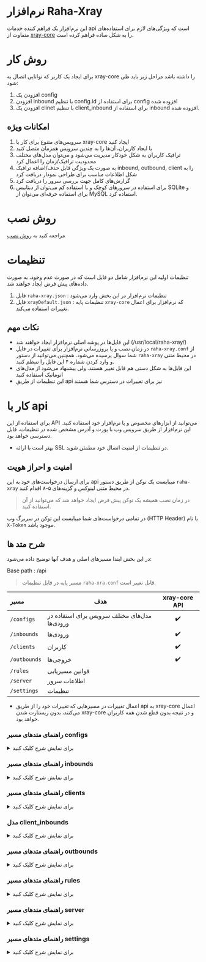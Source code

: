 # نرم‌افزار Raha-Xray

این نرم‌افزار یک فراهم کننده خدمات api است که ویژگی‌های‌‌ لازم برای استفاده‌های متفاوت از [xray-core](https://github.com/XTLS/Xray-core) را به شکل ساده فراهم کرده است.

# روش کار
برای ایجاد یک کاربر که توانایی اتصال به xray-core را داشته باشد مراحل زیر باید طی شود:
1. افزودن یک config
2. افزودن inbound با تنظیم config.id برای استفاده از config افزوده شده
3. افزودن یک clinet با تنظیم client_inbound برای استفاده از inbound افزوده شده.

## امکانات ویژه
1. سرویس‌های‌‌ متنوع برای کار با xray-core ایجاد کنید
2. با ایجاد کاربران، آن‌ها را به چندین سرویس همزمان متصل کنید
3. ترافیک کاربران به شکل خودکار مدیریت می‌شود و می‌توان مدل‌های‌‌ مختلف محدودیت ترافیک/زمان را اعمال کرد
4. به صورت یک ویژگی قابل حذف/اضافه ترافیک inbound, outbound, client را به شکل اطلاعات مناسب برای طراحی نمودار دریافت کرد
5. گزارش‌های‌‌ کامل جهت بررسی سرور را دریافت کرد
6. برای استفاده در سرور‌های‌‌ کوچک و با استفاده کم می‌توان از دیتابیس SQLite و برای استفاده حرفه‌ای می‌توان از MySQL استفاده کرد.


# روش نصب
مراجعه کنید به [روش نصب](https://github.com/Raha-Project/Raha/blob/main/README-FA.md#%D8%B1%D9%88%D8%B4-%D9%87%D8%A7%DB%8C-%D9%86%D8%B5%D8%A8)

# تنظیمات
تنظیمات اولیه این نرم‌افزار شامل دو فایل است که در صورت عدم وجود، به صورت داده‌های‌‌ پیش فرض ایجاد خواهند شد.
1. فایل `raha-xray.json` : تنظیمات نرم‌افزار در این بخش وارد می‌شود
2. فایل `xrayDefault.json` : تنظیمات پایه `xray-core` که نرم‌افزار برای اعمال تغییرات استفاده می‌کند.

## نکات مهم
* این فایل‌ها در پوشه اصلی نرم‌افزار ایجاد خواهند شد
(/usr/local/raha-xray/)
* در زمان نصب و یا بروزرسانی نرم‌افزار برای تغییرات در فایل `raha-xray.conf` از شما سوال پرسیده می‌شود. همچنین می‌توانید از دستور `raha-xray` در محیط متنی و وارد کردن شماره ۴ این فایل را تنیظم کنید.
* این فایل‌ها به شکل دستی هم قابل تغییر هستند. ولی پیشنهاد می‌شود از مدل‌های‌‌ اتوماتیک استفاده کنید
* این تنظیمات از طریق api نیز برای تغییرات در دسترس شما هستند

# کار با api
برای استفاده از این API می‌توانید از ابزار‌های‌‌ مخصوص و یا نرم‌افزار خود استفاده کنید.
این نرم‌افزار از طریق سرویس وب با پورت و آدرس مشخص شده در تنظیمات، قابل دسترسی خواهد بود.
* بهتر است با ارائه SSL در تنظیمات از امنیت اتصال خود مطمئن شوید.

## امنیت و احراز هویت
برای ارسال درخواست‌های‌‌ خود به این api میبایست یک توکن از طریق دستور `raha-xray` در محیط متنی لینوکس و گزینه‌های‌‌ ۵-۸ اقدام کنید.
> در زمان نصب همیشه یک توکن پیش فرض ایجاد خواهد شد که می‌توانید از آن استفاده کنید.

در تمامی درخواست‌های‌‌ شما میبایست این توکن در سربرگ وب (HTTP Header) با نام `X-Token` موجود باشد.

## شرح متد ها
در این بخش ابتدا مسیر‌های‌‌ اصلی و هدف آنها توضیح داده می‌شود:

Base path : /api
> مسیر پایه در فایل تنظیمات `raha-xra.conf` قابل تغییر است.

| مسیر | هدف | xray-core API |
| :------------ | --------------------------------------------------- | :----------------: |
| `/configs`    | مدل‌های‌‌ مختلف سرویس برای استفاده در ورودی‌ها | :heavy_check_mark: |
| `/inbounds`   | ورودی‌ها                                           | :heavy_check_mark: |
| `/clients`    | کاربران                                            | :heavy_check_mark: |
| `/outbounds`  | خروجی‌ها                                           | :heavy_check_mark: |
| `/rules`      | قوانین مسیریابی                                   |                    |
| `/server`     | اطلاعات سرور                                        |                    |
| `/settings`   | تنظیمات                                             |                    |

* اعمال تغییرات در مسیرهایی که تغییرات خود را از طریق api به xray-core اعمال می‌کنند، بدون ریستارت شدن xray-core  و در نتیجه بدون قطع شدن همه کاربران خواهد بود.

### راهنمای متدهای مسیر configs

<details>
  <summary>برای نمایش شرح کلیک کنید</summary>

مدل تعریف شده
```go
type Config struct {
	Id             uint     `json:"id" form:"id" gorm:"primaryKey;autoIncrement"`
	Protocol       Protocol `json:"protocol" form:"protocol"`
	Settings       string   `json:"settings" form:"settings"`
	StreamSettings string   `json:"streamSettings" form:"streamSettings"`
	Sniffing       string   `json:"sniffing" form:"sniffing"`
	ClientSettings string   `json:"clientSettings" form:"clientSettings"`
}
```
**API methods:**
Base: /api/configs

| Method | Path                            | Action                                    | Request Body |
| :----: | ------------------------------- | ----------------------------------------- | ------------ |
| `GET`  | `"/"`                           | Get all configs                           | -            |
| `GET`  | `"/get/:id"`                    | Get a config with config.id               | -            |
| `POST` | `"/save"`                       | Add/Edit a config                         | [JSON](#%D8%B4%D8%B1%D8%AD-apiconfigssave)     |
| `POST` | `"/del/:id"`                    | Delete a config                           | -            |

##### نمونه json برای ارسال در /save:
```json
{
    "id": 1,
    "protocol": "vless",
    "settings": "{\"decryption\":\"none\",\"fallbacks\": []}",
    "streamSettings": "{\"network\": \"tcp\",\"security\": \"none\"}",
    "sniffing": "{\"destOverride\": [\"http\",\"tls\",\"quic\"],\"enabled\": true}",
    "clientSettings": ""
}
```
##### شرح /api/configs/save
| پارمتر | نوع | الزامی | توضیح |
| :---------------- | :----: | :--: | ------------------------------------- |
| `id`              | uint   | No   | در صورت عدم وجود، رکورد جدیدی ایجاد و در صورت وجود، رکورد ذکر شده ویرایش می‌شود |
| `protocol`        | string | Yes  | Inbound protocol                      |
| `settings`        | string | Yes  | تنظیمات پروتکل، بدون بخش کاربران      |
| `streamSettings`  | string | Yes  | تنظیمات [stream](https://xtls.github.io/en/config/transport.html#streamsettingsobject) |
| `clientSettings`  | string | No   | تنظیماتی که برای لینک کاربران نیاز دارید |

</details>

### راهنمای متدهای مسیر inbounds
<details>
  <summary>برای نمایش شرح کلیک کنید</summary>

مدل تعریف شده
```go
type Inbound struct {
	Id     uint   `json:"id" form:"id" gorm:"primaryKey;autoIncrement"`
	Name   string `json:"name" form:"name"`
	Enable bool   `json:"enable" form:"enable" gorm:"default:true"`

	// config part
	Listen   string `json:"listen" form:"listen"`
	Port     uint   `json:"port" form:"port"`
	ConfigId uint   `gorm:"not null" json:"configId" form:"configId"`
	Config   Config `gorm:"foreignKey:ConfigId;references:Id" json:"config"`
	Tag      string `gorm:"unique" json:"tag" form:"tag"`

	// clients part
	ClientInbounds []ClientInbound `gorm:"foreignKey:InboundId;references:Id" json:"clients"`
}
```
**API methods:**
Base: /api/inbounds

| Method | Path                            | Action                                    | Request Body |
| :----: | ------------------------------- | ----------------------------------------- | ------------ |
| `GET`  | `"/"`                           | Get all inbounds                          | -            |
| `GET`  | `"/get/:id"`                    | Get an inbound with inbound.id            | -            |
| `POST` | `"/save"`                       | Add/Edit an inbound                       | [JSON](#%D8%B4%D8%B1%D8%AD-apiinboundssave)     |
| `POST` | `"/del/:id"`                    | Delete an inbound                         | -            |
| `GET`  | `"/traffics/:tag"`              | Get an inbound's traffics ( if enabled )  | -            |

##### نمونه json برای ارسال در /save:
```json
{
    "id": 2,
    "name": "inbound-2",
    "enable": true,
    "listen": "",
    "port": 443,
    "configId": 1,
    "tag": "in-2"
}
```
##### شرح /api/inbounds/save
| پارمتر | نوع | الزامی | توضیح |
| :---------------- | :----: | :--: | ------------------------------------- |
| `id`              | uint   | No   | در صورت عدم وجود، رکورد جدیدی ایجاد و در صورت وجود، رکورد ذکر شده ویرایش می‌شود |
| `name`            | string | No   | اسم ورودی                             |
| `enable`          | bool   | Yes  | فعال/ غیرفعال بودن                    |
| `listen`          | string | No   | آدرس IP که ورودی به آن گوش می‌دهد      |
| `port`            | uint   | Yes  | پورتی که ورودی به آن گوش می‌دهد        |
| `configId`        | uint   | Yes  | شماره ID که configs با آن معرفی شده   |
| `tag`             | string | Yes  | تگ اینباند ( باید یکتا باشد )         |

* در زمان دریافت inbound کاربران مربوطه نیز لیست خواهند شد. [مدل client_inbound](#%D9%85%D8%AF%D9%84-client_inbounds). همچنین اطلاعات Config نیز قابل مشاهده است.

</details>

### راهنمای متدهای مسیر clients
<details>
  <summary>برای نمایش شرح کلیک کنید</summary>

مدل تعریف شده
```go
type Client struct {
	Id     uint   `json:"id" form:"id" gorm:"primaryKey;autoIncrement"`
	Name   string `json:"name" form:"name" gorm:"unique"`
	Enable bool   `json:"enable" form:"enable" gorm:"default:true"`
	Quota  uint64 `json:"quota" form:"quota" gorm:"default:0"`
	Expiry uint64 `json:"expiry" form:"expiry" gorm:"default:0"`
	Reset  uint   `json:"reset" from:"reset" gorm:"default:0"`
	Once   uint   `json:"once" from:"once" gorm:"default:0"`
	Up     uint64 `json:"up" form:"up" gorm:"default:0"`
	Down   uint64 `json:"down" form:"down" gorm:"default:0"`
	Remark string `json:"remark" form:"remark"`

	// inbounds part
	ClientInbounds []ClientInbound `gorm:"foreignKey:ClientId;references:Id" json:"inbounds"`
}
```
**API methods:**
Base: /api/clients

| Method | Path                            | Action                                    | Request Body |
| :----: | ------------------------------- | ----------------------------------------- | ------------ |
| `GET`  | `"/"`                           | Get all clients                           | -            |
| `GET`  | `"/get/:id"`                    | Get a client with client.id               | -            |
| `POST` | `"/add"`                        | Add client(s)                             | [JSON](#%D8%B4%D8%B1%D8%AD-apiclientsadd) |
| `POST` | `"/update"`                     | Edit a client                             | [JSON](#%D8%B4%D8%B1%D8%AD-apiclientsupdate) |
| `POST` | `"/inbounds/:id"`               | Edit inbounds of a client with client.id  | [JSON](#%D8%B4%D8%B1%D8%AD-apiclientsinbounds) |
| `POST` | `"/del/:id"`                    | Delete a client                           | -            |
| `POST` | `"/onlines"`                    | Get the list of last online users         | -            |
| `GET`  | `"/traffics/:tag"`              | Get traffics ( if enabled )               | -            |

##### نمونه json برای ارسال در /add:
```json
[
    {
        "name": "client1",
        "enable": true,
        "quota": 0,
        "expiry": 0,
        "reset": 0,
        "once": 0,
        "up": 0,
        "down": 0,
        "remark": "exampleRemark1",
        "inbounds": [
            {
                "inboundId": 1,
                "config": "{\n  \"id\": \"62f65b16-b6d3-48af-9d13-8c200b002505\"\n}"
            },
            {
                "inboundId": 2,
                "config": "{\n  \"password\": \"fc8f3f8651bc\"\n}"
            }
        ]
    },
    {
        "name": "client2",
        "enable": true,
        "quota": 102400,
        "expiry": 0,
        "reset": 0,
        "once": 0,
        "up": 0,
        "down": 0,
        "remark": "Remark2",
        "inbounds": [
            {
                "inboundId": 2,
                "config": "{\n  \"password\": \"8c200b002505\"\n}"
            }
        ]
    }
]
```
##### شرح /api/clients/add
| پارمتر | نوع | الزامی | توضیح |
| :---------------- | :----: | :--: | ------------------------------------- |
| `name`            | string | Yes  | اسم کاربر (باید یکتا باشد)            |
| `enable`          | bool   | Yes  | فعال/ غیرفعال بودن                    |
| `quota`           | uint64 | No   | مقدار بایت حجم مجاز کاربر در دوره زمانی |
| `expiry`          | uint64 | No   | مقدار زمان به میلی ثانیه برای انقضای کاربر (unix epoch) |
| `reset`           | uint   | No   | روزهای شارژ در هر دوره زمانی          |
| `once`            | uint   | No   | روزهای شارژ اولین دوره پس از اولین اتصال |
| `up`              | uint64 | No   | مقدار آپلود کاربر به بایت             |
| `down`            | uint64 | No   | مقدار دانلود کاربر به بایت            |
| `remark`          | string | No   | نام مستعار در لینک‌ها                 |
| `inbounds`        | client_inbounds | No   | ورودی‌های‌‌ قابل استفاده کاریر |

##### نمونه json برای ارسال در /update:
```json
{
    "id": 1,
    "name": "Test1",
    "enable": true,
    "quota": 0,
    "expiry": 0,
    "reset": 0,
    "once": 0,
    "up": 0,
    "down": 0,
    "remark": "theFirstTest"
}
```

##### شرح /api/clients/update
| پارمتر | نوع | الزامی | توضیح |
| :---------------- | :----: | :--: | ------------------------------------- |
| `id`              | uint   | Yes   |شناسه یکتای کاربر(ID) مورد نظر برای ویرایش|
| `name`            | string | Yes  | اسم کاربر (باید یکتا باشد)            |
| `enable`          | bool   | Yes  | فعال/ غیرفعال بودن                    |
| `quota`           | uint64 | No   | مقدار بایت حجم مجاز کاربر در دوره زمانی |
| `expiry`          | uint64 | No   | مقدار unix epoch به میلی ثانیه برای انقضای کاربر |
| `reset`           | uint   | No   | روزهای شارژ در هر دوره زمانی          |
| `once`            | uint   | No   | روزهای شارژ اولین دوره پس از اولین اتصال |
| `up`              | uint64 | No   | مقدار آپلود کاربر به بایت             |
| `down`            | uint64 | No   | مقدار دانلود کاربر به بایت            |
| `remark`          | string | No   | نام مستعار در لینک‌ها                 |

##### نمونه json برای ارسال در /inbounds:
```json
[
        {
          "id": 38,
          "inboundId": 1,
          "config": "{\"id\": \"fbcad46d-c9ab-40a3-a3cc-5d1ccf9269b7\"\n}"
        }
]
```

##### شرح /api/clients/inbounds
| پارمتر | نوع | الزامی | توضیح |
| :---------------- | :----: | :--: | ------------------------------------- |
| `id`              | uint   | No   | در صورت عدم وجود، رکورد جدیدی ایجاد و در صورت وجود، رکورد ذکر شده ویرایش می‌شود |
| `inboundId`       | uint   | Yes  | شماره ورودی (inbound_id)              |
| `config`          | string | Yes  | تنظیمات کاربر برای این ورودی          |

</details>

### مدل client_inbounds
<details>
  <summary>برای نمایش شرح کلیک کنید</summary>

```go
type ClientInbound struct {
	Id        uint   `json:"id" form:"id" gorm:"primaryKey;autoIncrement"`
	InboundId uint   `json:"inboundId" form:"inboundId"`
	ClientId  uint   `json:"clientId" form:"clientId"`
	Config    string `json:"config" form:"config"`
}
```
##### نمونه json دریافتی در inbounds و clients:
```json
[
        {
          "id": 38,
          "inboundId": 1,
          "clientId": 1,
          "config": "{\"id\": \"fbcad46d-c9ab-40a3-a3cc-5d1ccf9269b7\"\n}"
        }
]
```
</details>

### راهنمای متدهای مسیر outbounds

<details>
  <summary>برای نمایش شرح کلیک کنید</summary>

مدل تعریف شده
```go
type Outbound struct {
	Id             uint   `json:"id" form:"id" gorm:"primaryKey;autoIncrement"`
	SendThrough    string `json:"sendThrough" form:"sendThrough"`
	Protocol       string `json:"protocol" form:"protocol"`
	Settings       string `json:"settings" form:"settings"`
	Tag            string `gorm:"unique" json:"tag" form:"tag"`
	StreamSettings string `json:"streamSettings" form:"streamSettings"`
	ProxySettings  string `json:"proxySettings" form:"proxySettings"`
	Mux            string `json:"mux" form:"mux"`
}
```
**API methods:**
Base: /api/outbounds

| Method | Path                            | Action                                    | Request Body |
| :----: | ------------------------------- | ----------------------------------------- | ------------ |
| `GET`  | `"/"`                           | Get all outbounds                         | -            |
| `GET`  | `"/get/:id"`                    | Get an outbound with inbound.id           | -            |
| `POST` | `"/save"`                       | Add/Edit an outbound                      | [JSON](#%D8%B4%D8%B1%D8%AD-apioutboundssave)     |
| `POST` | `"/del/:id"`                    | Delete an outbound                        | -            |
| `GET`  | `"/traffics/:tag"`              | Get an outbound's traffics ( if enabled ) | -            |

##### نمونه json برای ارسال در /save:
```json
{
    "id": 1,
    "sendThrough": "",
    "protocol": "freedom",
    "settings": "{\"domainStrategy\": \"UseIPv6\"}",
    "tag": "direct-IPv6",
    "streamSettings": "",
    "proxySettings": "",
    "mux": ""
}
```
##### شرح /api/outbounds/save
| پارمتر | نوع | الزامی | توضیح |
| :---------------- | :----: | :--: | ------------------------------------- |
| `id`              | uint   | No   | در صورت عدم وجود، رکورد جدیدی ایجاد و در صورت وجود، رکورد ذکر شده ویرایش می‌شود |
| `sendThrough`     | string | No   | آدرس IP سرور که می‌خواهید ترافیک از این آدرس خارج شود |
| `protocol`        | string | Yes  | پروتکل خروجی                          |
| `settings`        | string | No   | تنظیمات                               |
| `tag`             | string | Yes  | تگ خروجی ( باید یکتا باشد )           |
| `streamSettings`  | string | No   | تنظیمات استریم                        |
| `proxySettings`   | string | No   | ارسال خروجی به یک خروجی دیگر با تگ    |
| `mux`             | string | No   | تنظیمات مولتیپلکس                     |

[توضیحات بیشتر](https://xtls.github.io/en/config/outbound.html)

</details>

### راهنمای متدهای مسیر rules
<details>
  <summary>برای نمایش شرح کلیک کنید</summary>

مدل تعریف شده
```go
type Rule struct {
	Id            uint   `json:"id" form:"id" gorm:"primaryKey;autoIncrement"`
	DomainMatcher string `json:"domainMatcher" form:"domainMatcher"`
	Type          string `json:"type" form:"type"`
	Domain        string `json:"domain" form:"domain"`
	Ip            string `json:"ip" form:"ip"`
	Port          string `json:"port" form:"port"`
	SourcePort    string `json:"sourcePort" form:"sourcePort"`
	Network       string `json:"network" form:"network"`
	Source        string `json:"source" form:"source"`
	User          string `json:"user" form:"user"`
	InboundTag    string `json:"inboundTag" form:"inboundTag"`
	Protocol      string `json:"protocol" form:"protocol"`
	Attrs         string `json:"attrs" form:"attrs"`
	OutboundTag   string `json:"outboundTag" form:"outboundTag"`
	BalancerTag   string `json:"balancerTag" form:"balancerTag"`
}
```
**API methods:**
Base: /api/rules

| Method | Path                            | Action                                    | Request Body |
| :----: | ------------------------------- | ----------------------------------------- | ------------ |
| `GET`  | `"/"`                           | Get all rules                             | -            |
| `GET`  | `"/get/:id"`                    | Get a rule with rule.id                   | -            |
| `POST` | `"/save"`                       | Add/Edit a rule                           | [JSON](#%D8%B4%D8%B1%D8%AD-apirulessave) |
| `POST` | `"/del/:id"`                    | Delete a rule                             | -            |

##### نمونه json برای ارسال در /save:
```json
{
    "id": 1,
    "domainMatcher": "hybrid",
    "type": "field",
    "domain": "[\"baidu.com\", \"qq.com\", \"geosite:cn\"]",
    "ip": "[\"::/0\"]",
    "port": "53,443,1000-2000",
    "sourcePort": "53,443,1000-2000",
    "network": "tcp",
    "source": "[\"10.0.0.1\"]",
    "user": "[\"love@xray.com\"]",
    "inboundTag": "[\"tag-vmess\"]",
    "protocol": "[\"http\", \"tls\", \"bittorrent\"]",
    "attrs": "{ \":method\": \"GET\" }",
    "outboundTag": "direct",
    "balancerTag": "balancer"
}
```
##### شرح /api/rules/save
| پارمتر | نوع | الزامی | توضیح |
| :---------------- | :----: | :--: | ------------------------------------- |
| `id`              | uint   | No   | در صورت عدم وجود، رکورد جدیدی ایجاد و در صورت وجود، رکورد ذکر شده ویرایش می‌شود |
| `domainMatcher`   | string | No   | الگوریتم تطبیق دامنه                  |
| `domain`          | string | No   | دامنه‌ها                              |
| `ip`              | string | No   | آدرس‌های‌‌ IP مقصد                      |
| `port`            | string | No   | پورت‌های‌‌ مقصد                         |
| `sourcePort`      | string | No   | پورت مبدا                             |
| `network`         | string | No   | شبکه استفاده شده (tcp/udp)            |
| `source`          | string | No   | آدرس‌های‌‌ IP مبدا                      |
| `user`            | string | No   | کاربر‌ها                              |
| `inboundTag`      | string | No   | تگ‌های‌‌ ورودی                          |
| `protocol`        | string | No   | پرتکل‌های‌‌ ارتباط                      |
| `attrs`           | string | No   | ویژگی‌های‌‌ سربرگ درخواست               |
| `outboundTag`     | string | Yes  | تگ خروجی                              |
| `balancerTag`     | string | No   | تگ LoadBalancer                       |

[توضیحات بیشتر](https://xtls.github.io/en/config/routing.html#ruleobject)

</details>

### راهنمای متدهای مسیر server
<details>
  <summary>برای نمایش شرح کلیک کنید</summary>

این متد برای دریافت و ارسال اطلاعات سرور قابل استفاده است. 

**API methods:**
Base: /api/server

| Method | Path                            | Action                                    | Request Body |
| :----: | ------------------------------- | ----------------------------------------- | ------------ |
| `POST` | `"/status"`                     | Get all statistics of server              | -            |
| `POST` | `"/getXrayVersion"`             | Get xray-core version                     | -            |
| `POST` | `"/setXrayVersion/:version"`    | Change the xray-core version              | -            |
| `POST` | `"/stopXrayService"`            | Stop xray-core service                    | -            |
| `POST` | `"/restartXrayService"`         | Restart xray-core service                 | -            |
| `POST` | `"/getConfigJson"`              | Download the configuration of xray-core   | -            |
| `POST` | `"/logs/:app/:count"`           | Get logs of services                      | -            |
| `POST` | `"/getNewX25519Cert"`           | Get reality keys                          | -            |

##### نمونه json دریافتی از /status:
```json
{
    "cpu": 2.676659528908924,
    "cpuCount": 4,
    "mem": {
        "current": 691990528,
        "total": 4123820032
    },
    "swap": {
        "current": 0,
        "total": 1073737728
    },
    "disk": {
        "current": 30789402624,
        "total": 62671097856
    },
    "xray": {
        "state": "running",
        "version": "1.8.4"
    },
    "uptime": 42755,
    "loads": [
        0.08,
        0.03,
        0
    ],
    "tcpCount": 7,
    "udpCount": 3,
    "netIO": {
        "up": 0,
        "down": 0
    },
    "netTraffic": {
        "sent": 21401,
        "recv": 51696
    },
    "appStats": {
        "threads": 10,
        "mem": 15045896
    },
    "xrayStats": {
        "NumGoroutine": 29,
        "NumGC": 572,
        "Alloc": 4047584,
        "TotalAlloc": 998091656,
        "Sys": 36017416,
        "Mallocs": 2650983,
        "Frees": 2637414,
        "LiveObjects": 13569,
        "PauseTotalNs": 1274427636,
        "Uptime": 42426
    },
    "hostInfo": {
        "hostname": "1681e5650ba4",
        "ipv4": "172.18.0.5/16 ",
        "ipv6": ""
    }
}
```

</details>

### راهنمای متدهای مسیر settings
<details>
  <summary>برای نمایش شرح کلیک کنید</summary>

این متد برای دریافت و ارسال تنظیمات نرم‌افزار قابل استفاده است. 

**API methods:**
Base: /api/settings

| Method | Path                            | Action                                    | Request Body |
| :----: | ------------------------------- | ----------------------------------------- | ------------ |
| `POST` | `"/getXrayDefault"`             | Get xray-core base configuration          | -            |
| `POST` | `"/setXrayDefault"`             | Change xray-core base configuration       | JSON         |
| `POST` | `"/getSettings"`                | Get App Configuration                     | -            |
| `POST` | `"/setSettings"`                | Update App Configuration                  | [JSON](#%D8%B4%D8%B1%D8%AD-apisettingssetsettings) |
| `POST` | `"/restartApp"`                 | Restart Raha-Xray                         | -            |

##### نمونه json برای ارسال در /setXrayDefault:
```json
{
  "log": {
    "loglevel": "warning",
    "access": "/dev/null"
  },
  "api": {
    "tag": "api",
    "services": ["HandlerService", "LoggerService", "StatsService"]
  },
  "inbounds": [
    {
      "tag": "api",
      "listen": "127.0.0.1",
      "port": 62789,
      "protocol": "dokodemo-door",
      "settings": {
        "address": "127.0.0.1"
      }
    }
  ],
  "outbounds": [
    {
      "tag": "direct",
      "protocol": "freedom",
      "settings": {}
    },
    {
      "tag": "blocked",
      "protocol": "blackhole",
      "settings": {}
    }
  ],
  "policy": {
    "levels": {
      "0": {
        "statsUserDownlink": true,
        "statsUserUplink": true
      }
    },
    "system": {
      "statsInboundDownlink": true,
      "statsInboundUplink": true,
      "statsOutboundUplink": true,
      "statsOutboundDownlink": true
    }
  },
  "routing": {
    "domainStrategy": "AsIs",
    "rules": [
      {
        "type": "field",
        "inboundTag": ["api"],
        "outboundTag": "api"
      },
      {
        "type": "field",
        "outboundTag": "blocked",
        "ip": ["geoip:private"]
      },
      {
        "type": "field",
        "outboundTag": "blocked",
        "protocol": ["bittorrent"]
      }
    ]
  },
  "stats": {}
}
```

##### نمونه json برای ارسال در /setSettings:
```json
{
    "listen": "",
    "domain": "",
    "port": 8080,
    "certFile": "",
    "keyFile": "",
    "basePath": "/api",
    "timeLocation": "Asia/Tehran",
    "dbType": "mysql",
    "dbAddr": "root:rahaXray@tcp(localhost:3306)",
    "trafficDays": 30
}
```
##### شرح /api/settings/setSettings
| پارمتر | نوع | الزامی | توضیح |
| :---------------- | :----: | :--: | ------------------------------------- |
| `listen`          | string | Yes  | آدرس IP برای سرویس api                |
| `domain`          | string | Yes  | دامنه api                             |
| `port`            | string | Yes  | پورت api                              |
| `certFile`        | string | Yes  | آدرس فایل گواهی دیجیتال               |
| `keyFile`         | string | Yes  | آدرس فایل کلید گواهی دیجیتال          |
| `basePath`        | string | Yes  | مسیر پیشفرض (default: /api)           |
| `timeLocation`    | string | Yes  | منطقه زمانی                           |
| `dbType`          | string | Yes  | نوع دیتابیس (SQLite/MySQL)            |
| `dbAddr`          | string | Yes  | آدرس دیتابیس                          |
| `trafficDays`     | string | Yes  | روزهای ذخیره اطلاعات مصرف              |

</details>
